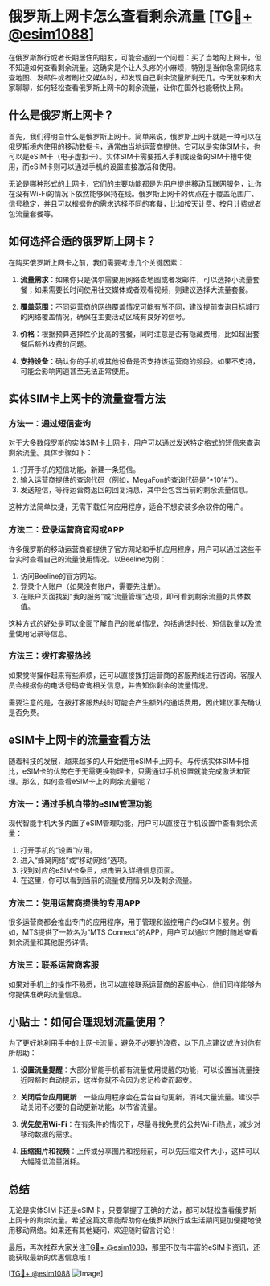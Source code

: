 # 俄罗斯上网卡怎么查看剩余流量 [[TG💪+ @esim1088](https://t.me/s/esim1088)]

在俄罗斯旅行或者长期居住的朋友，可能会遇到一个问题：买了当地的上网卡，但不知道如何查看剩余流量。这确实是个让人头疼的小麻烦，特别是当你急需网络来查地图、发邮件或者刷社交媒体时，却发现自己剩余流量所剩无几。今天就来和大家聊聊，如何轻松查看俄罗斯上网卡的剩余流量，让你在国外也能畅快上网。

## 什么是俄罗斯上网卡？

首先，我们得明白什么是俄罗斯上网卡。简单来说，俄罗斯上网卡就是一种可以在俄罗斯境内使用的移动数据卡，通常由当地运营商提供。它可以是实体SIM卡，也可以是eSIM卡（电子虚拟卡）。实体SIM卡需要插入手机或设备的SIM卡槽中使用，而eSIM卡则可以通过手机的设置直接激活和使用。

无论是哪种形式的上网卡，它们的主要功能都是为用户提供移动互联网服务，让你在没有Wi-Fi的情况下依然能够保持在线。俄罗斯上网卡的优点在于覆盖范围广、信号稳定，并且可以根据你的需求选择不同的套餐，比如按天计费、按月计费或者包流量套餐等。

## 如何选择合适的俄罗斯上网卡？

在购买俄罗斯上网卡之前，我们需要考虑几个关键因素：

1. **流量需求**：如果你只是偶尔需要用网络查地图或者发邮件，可以选择小流量套餐；如果需要长时间使用社交媒体或者观看视频，则建议选择大流量套餐。
   
2. **覆盖范围**：不同运营商的网络覆盖情况可能有所不同，建议提前查询目标城市的网络覆盖情况，确保在主要活动区域有良好的信号。
   
3. **价格**：根据预算选择性价比高的套餐，同时注意是否有隐藏费用，比如超出套餐后额外收费的问题。

4. **支持设备**：确认你的手机或其他设备是否支持该运营商的频段。如果不支持，可能会影响网速甚至无法正常使用。

## 实体SIM卡上网卡的流量查看方法

### 方法一：通过短信查询

对于大多数俄罗斯的实体SIM卡上网卡，用户可以通过发送特定格式的短信来查询剩余流量。具体步骤如下：

1. 打开手机的短信功能，新建一条短信。
2. 输入运营商提供的查询代码（例如，MegaFon的查询代码是“*101#”）。
3. 发送短信，等待运营商返回的回复消息，其中会包含当前的剩余流量信息。

这种方法简单快捷，无需下载任何应用程序，适合不想安装多余软件的用户。

### 方法二：登录运营商官网或APP

许多俄罗斯的移动运营商都提供了官方网站和手机应用程序，用户可以通过这些平台实时查看自己的流量使用情况。以Beeline为例：

1. 访问Beeline的官方网站。
2. 登录个人账户（如果没有账户，需要先注册）。
3. 在账户页面找到“我的服务”或“流量管理”选项，即可看到剩余流量的具体数值。

这种方式的好处是可以全面了解自己的账单情况，包括通话时长、短信数量以及流量使用记录等信息。

### 方法三：拨打客服热线

如果觉得操作起来有些麻烦，还可以直接拨打运营商的客服热线进行咨询。客服人员会根据你的电话号码查询相关信息，并告知你剩余的流量情况。

需要注意的是，在拨打客服热线时可能会产生额外的通话费用，因此建议事先确认是否免费。

## eSIM卡上网卡的流量查看方法

随着科技的发展，越来越多的人开始使用eSIM卡上网卡。与传统实体SIM卡相比，eSIM卡的优势在于无需更换物理卡，只需通过手机设置就能完成激活和管理。那么，如何查看eSIM卡上的剩余流量呢？

### 方法一：通过手机自带的eSIM管理功能

现代智能手机大多内置了eSIM管理功能，用户可以直接在手机设置中查看剩余流量：

1. 打开手机的“设置”应用。
2. 进入“蜂窝网络”或“移动网络”选项。
3. 找到对应的eSIM卡条目，点击进入详细信息页面。
4. 在这里，你可以看到当前的流量使用情况以及剩余流量。

### 方法二：使用运营商提供的专用APP

很多运营商都会推出专门的应用程序，用于管理和监控用户的eSIM卡服务。例如，MTS提供了一款名为“MTS Connect”的APP，用户可以通过它随时随地查看剩余流量和其他服务详情。

### 方法三：联系运营商客服

如果对手机上的操作不熟悉，也可以直接联系运营商的客服中心，他们同样能够为你提供准确的流量信息。

## 小贴士：如何合理规划流量使用？

为了更好地利用手中的上网卡流量，避免不必要的浪费，以下几点建议或许对你有所帮助：

1. **设置流量提醒**：大部分智能手机都有流量使用提醒的功能，可以设置当流量接近限额时自动提示，这样你就不会因为忘记检查而超支。
   
2. **关闭后台应用更新**：一些应用程序会在后台自动更新，消耗大量流量。建议手动关闭不必要的自动更新功能，以节省流量。

3. **优先使用Wi-Fi**：在有条件的情况下，尽量寻找免费的公共Wi-Fi热点，减少对移动数据的需求。

4. **压缩图片和视频**：上传或分享图片和视频前，可以先压缩文件大小，这样可以大幅降低流量消耗。

## 总结

无论是实体SIM卡还是eSIM卡，只要掌握了正确的方法，都可以轻松查看俄罗斯上网卡的剩余流量。希望这篇文章能帮助你在俄罗斯旅行或生活期间更加便捷地使用移动网络。如果还有其他疑问，欢迎随时留言讨论！

最后，再次推荐大家关注[TG💪+ @esim1088](https://t.me/s/esim1088)，那里不仅有丰富的eSIM卡资讯，还能获取最新的优惠信息哦！

[[TG💪+ @esim1088](https://t.me/s/esim1088) ![Image](https://i.postimg.cc/4NQfJmqS/Snipaste-2025-05-13-00-14-12.png)]